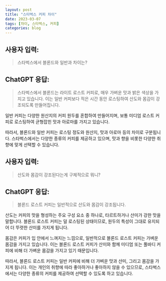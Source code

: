 ```yaml
---
layout: post
title: "스타벅스 커피 차이"
date: 2023-03-07
tags: [차이, 스타벅스, 커피]
categories: blog
---
```


## 사용자 입력:
> 스타벅스에서 블론드와 일반과 차이는?

## ChatGPT 응답:
> 스타벅스에서 블론드는 라이트 로스트 커피로, 매우 가벼운 맛과 밝은 색상을 가지고 있습니다. 이는 일반 커피보다 적은 시간 동안 로스팅하여 산도와 몸감이 강조되도록 만들어집니다.

일반 커피는 다양한 원산지의 커피 원두를 혼합하여 만들어지며, 보통 미디엄 로스트 커피로 로스팅하여 균형잡힌 맛과 아로마를 가지고 있습니다.

따라서, 블론드와 일반 커피는 로스팅 정도와 원산지, 맛과 아로마 등의 차이로 구분됩니다. 스타벅스에서는 다양한 종류의 커피를 제공하고 있으며, 맛과 향을 비롯한 다양한 취향에 맞게 선택할 수 있습니다.

## 사용자 입력:
> 산도와 몸감이 강조된다는게 구체적으로 뭐니?

## ChatGPT 응답:
> 블론드 로스트 커피는 일반적으로 산도와 몸감이 강조됩니다.

산도는 커피의 맛을 형성하는 주요 구성 요소 중 하나로, 타르트하거나 산미가 강한 맛을 말합니다. 블론드 로스트 커피는 덜 로스팅된 상태이므로, 원두의 특성이 그대로 유지되어 더 뚜렷한 산미를 가지게 됩니다.

몸감은 커피가 입 안에서 느껴지는 느낌으로, 일반적으로 블론드 로스트 커피는 가벼운 몸감을 가지고 있습니다. 이는 블론드 로스트 커피가 산미와 함께 미디엄 또는 풀바디 커피에 비해 더 가벼운 몸감을 가지고 있기 때문입니다.

따라서, 블론드 로스트 커피는 일반 커피에 비해 더 가벼운 맛과 산미, 그리고 몸감을 가지게 됩니다. 이는 개인의 취향에 따라 좋아하거나 좋아하지 않을 수 있으므로, 스타벅스에서는 다양한 종류의 커피를 제공하여 선택할 수 있도록 하고 있습니다.

